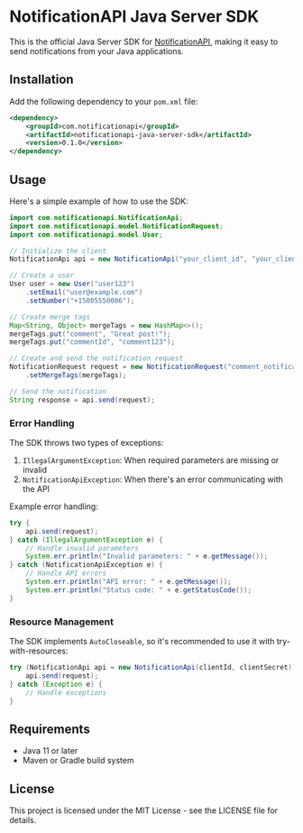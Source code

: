 # NotificationAPI Java Server SDK

This is the official Java Server SDK for [NotificationAPI](https://www.notificationapi.com), making it easy to send notifications from your Java applications.

## Installation

Add the following dependency to your `pom.xml` file:

```xml
<dependency>
    <groupId>com.notificationapi</groupId>
    <artifactId>notificationapi-java-server-sdk</artifactId>
    <version>0.1.0</version>
</dependency>
```

## Usage

Here's a simple example of how to use the SDK:

```java
import com.notificationapi.NotificationApi;
import com.notificationapi.model.NotificationRequest;
import com.notificationapi.model.User;

// Initialize the client
NotificationApi api = new NotificationApi("your_client_id", "your_client_secret");

// Create a user
User user = new User("user123")
    .setEmail("user@example.com")
    .setNumber("+15005550006");

// Create merge tags
Map<String, Object> mergeTags = new HashMap<>();
mergeTags.put("comment", "Great post!");
mergeTags.put("commentId", "comment123");

// Create and send the notification request
NotificationRequest request = new NotificationRequest("comment_notification", user)
    .setMergeTags(mergeTags);

// Send the notification
String response = api.send(request);
```

### Error Handling

The SDK throws two types of exceptions:

1. `IllegalArgumentException`: When required parameters are missing or invalid
2. `NotificationApiException`: When there's an error communicating with the API

Example error handling:

```java
try {
    api.send(request);
} catch (IllegalArgumentException e) {
    // Handle invalid parameters
    System.err.println("Invalid parameters: " + e.getMessage());
} catch (NotificationApiException e) {
    // Handle API errors
    System.err.println("API error: " + e.getMessage());
    System.err.println("Status code: " + e.getStatusCode());
}
```

### Resource Management

The SDK implements `AutoCloseable`, so it's recommended to use it with try-with-resources:

```java
try (NotificationApi api = new NotificationApi(clientId, clientSecret)) {
    api.send(request);
} catch (Exception e) {
    // Handle exceptions
}
```

## Requirements

- Java 11 or later
- Maven or Gradle build system

## License

This project is licensed under the MIT License - see the LICENSE file for details. 